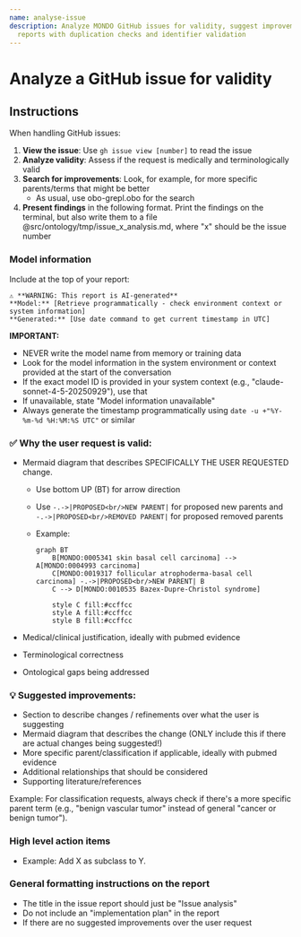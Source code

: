 ```yaml
---
name: analyse-issue
description: Analyze MONDO GitHub issues for validity, suggest improvements, and generate structured
  reports with duplication checks and identifier validation
---
```


# Analyze a GitHub issue for validity

## Instructions

When handling GitHub issues:

1. **View the issue**: Use `gh issue view [number]` to read the issue
2. **Analyze validity**: Assess if the request is medically and terminologically valid
3. **Search for improvements**: Look, for example, for more specific parents/terms that might be better
   - As usual, use obo-grepl.obo for the search
4. **Present findings** in the following format. Print the findings on the terminal, but also write them to a file @src/ontology/tmp/issue_x_analysis.md, where "x" should be the issue number

### Model information

Include at the top of your report:

```
⚠️ **WARNING: This report is AI-generated**
**Model:** [Retrieve programmatically - check environment context or system information]
**Generated:** [Use date command to get current timestamp in UTC]
```

**IMPORTANT:**
- NEVER write the model name from memory or training data
- Look for the model information in the system environment or context provided at the start of the conversation
- If the exact model ID is provided in your system context (e.g., "claude-sonnet-4-5-20250929"), use that
- If unavailable, state "Model information unavailable"
- Always generate the timestamp programmatically using `date -u +"%Y-%m-%d %H:%M:%S UTC"` or similar

### ✅ Why the user request is valid:

- Mermaid diagram that describes SPECIFICALLY THE USER REQUESTED change.
  - Use bottom UP (BT) for arrow direction
  - Use `-.->|PROPOSED<br/>NEW PARENT|` for proposed new parents and `-.->|PROPOSED<br/>REMOVED PARENT|` for proposed removed parents
  - Example:

    ```mermaid
    graph BT
        B[MONDO:0005341 skin basal cell carcinoma] -->  A[MONDO:0004993 carcinoma]
        C[MONDO:0019317 follicular atrophoderma-basal cell carcinoma] -.->|PROPOSED<br/>NEW PARENT| B
        C --> D[MONDO:0010535 Bazex-Dupre-Christol syndrome]
        
        style C fill:#ccffcc
        style A fill:#ccffcc
        style B fill:#ccffcc
    ```

- Medical/clinical justification, ideally with pubmed evidence
- Terminological correctness  
- Ontological gaps being addressed

### 💡 Suggested improvements:

- Section to describe changes / refinements over what the user is suggesting
- Mermaid diagram that describes the change (ONLY include this if there are actual changes being suggested!)
- More specific parent/classification if applicable, ideally with pubmed evidence
- Additional relationships that should be considered
- Supporting literature/references

Example: For classification requests, always check if there's a more specific parent term (e.g., "benign vascular tumor" instead of general "cancer or benign tumor").

### High level action items

- Example: Add X as subclass to Y.

### General formatting instructions on the report

- The title in the issue report should just be "Issue analysis"
- Do not include an "implementation plan" in the report
- If there are no suggested improvements over the user request

